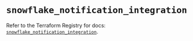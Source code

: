 # `snowflake_notification_integration`

Refer to the Terraform Registry for docs: [`snowflake_notification_integration`](https://registry.terraform.io/providers/snowflake-labs/snowflake/0.97.0/docs/resources/notification_integration).
